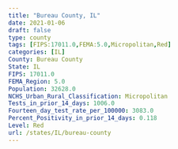 ```yaml
---
title: "Bureau County, IL"
date: 2021-01-06
draft: false
type: county
tags: [FIPS:17011.0,FEMA:5.0,Micropolitan,Red]
categories: [IL]
County: Bureau County
State: IL
FIPS: 17011.0
FEMA_Region: 5.0
Population: 32628.0
NCHS_Urban_Rural_Classification: Micropolitan
Tests_in_prior_14_days: 1006.0
Fourteen_day_test_rate_per_100000: 3083.0
Percent_Positivity_in_prior_14_days: 0.118
Level: Red
url: /states/IL/bureau-county
---
```



